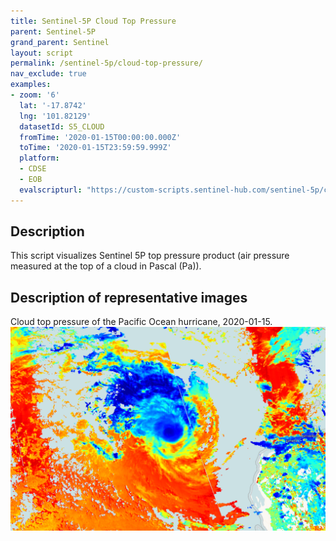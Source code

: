 ```yaml
---
title: Sentinel-5P Cloud Top Pressure
parent: Sentinel-5P
grand_parent: Sentinel
layout: script
permalink: /sentinel-5p/cloud-top-pressure/
nav_exclude: true
examples:
- zoom: '6'
  lat: '-17.8742'
  lng: '101.82129'
  datasetId: S5_CLOUD
  fromTime: '2020-01-15T00:00:00.000Z'
  toTime: '2020-01-15T23:59:59.999Z'
  platform:
  - CDSE
  - EOB
  evalscripturl: "https://custom-scripts.sentinel-hub.com/sentinel-5p/cloud-top-pressure/script.js"
---
```


## Description
This script visualizes Sentinel 5P top pressure product (air pressure measured at the top of a cloud in Pascal (Pa)).

## Description of representative images

Cloud top pressure of the Pacific Ocean hurricane, 2020-01-15.
![NO2 tropospheric column](fig/fig1.png)


